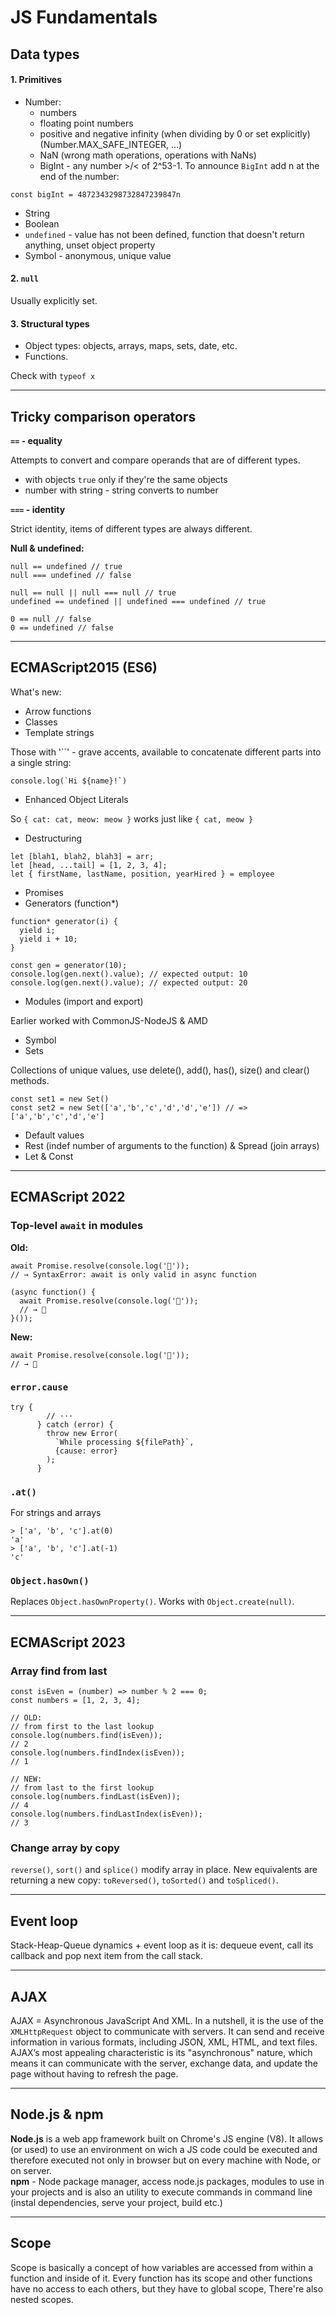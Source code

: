 # JS Fundamentals

## Data types

#### 1. Primitives

- Number:
  - numbers
  - floating point numbers
  - positive and negative infinity (when dividing by 0 or set explicitly) (Number.MAX_SAFE_INTEGER, ...)
  - NaN (wrong math operations, operations with NaNs)
  - BigInt - any number >/< of 2^53-1.
    To announce `BigInt` add n at the end of the number:

```
const bigInt = 4872343298732847239847n
```

- String
- Boolean
- `undefined` - value has not been defined, function that doesn't return anything, unset object property
- Symbol - anonymous, unique value

#### 2. `null`

Usually explicitly set.

#### 3. Structural types

- Object types:
  objects, arrays, maps, sets, date, etc.
- Functions.

Check with `typeof x`

---

## Tricky comparison operators

**`==` - equality**

Attempts to convert and compare operands that are of different types.

- with objects `true` only if they're the same objects
- number with string - string converts to number

**`===` - identity**

Strict identity, items of different types are always different.

**Null & undefined:**

```
null == undefined // true
null === undefined // false

null == null || null === null // true
undefined == undefined || undefined === undefined // true

0 == null // false
0 == undefined // false
```

---

## ECMAScript2015 (ES6)

What's new:

- Arrow functions
- Classes
- Template strings

Those with '``' - grave accents, available to concatenate different parts into a single string:

```
console.log(`Hi ${name}!`)
```

- Enhanced Object Literals

So `{ cat: cat, meow: meow }` works just like `{ cat, meow }`

- Destructuring

```
let [blah1, blah2, blah3] = arr;
let [head, ...tail] = [1, 2, 3, 4];
let { firstName, lastName, position, yearHired } = employee
```

- Promises
- Generators (function\*)

```
function* generator(i) {
  yield i;
  yield i + 10;
}

const gen = generator(10);
console.log(gen.next().value); // expected output: 10
console.log(gen.next().value); // expected output: 20
```

- Modules (import and export)

Earlier worked with CommonJS-NodeJS & AMD

- Symbol
- Sets

Collections of unique values, use delete(), add(), has(), size() and clear() methods.

```
const set1 = new Set()
const set2 = new Set(['a','b','c','d','d','e']) // => ['a','b','c','d','e']
```

- Default values
- Rest (indef number of arguments to the function) & Spread (join arrays)
- Let & Const

---

## ECMAScript 2022

### Top-level `await` in modules

**Old:**

```
await Promise.resolve(console.log('🎉'));
// → SyntaxError: await is only valid in async function

(async function() {
  await Promise.resolve(console.log('🎉'));
  // → 🎉
}());
```

**New:**

```
await Promise.resolve(console.log('🎉'));
// → 🎉
```

### `error.cause`

```
try {
        // ···
      } catch (error) {
        throw new Error(
          `While processing ${filePath}`,
          {cause: error}
        );
      }
```

### `.at()`

For strings and arrays

```
> ['a', 'b', 'c'].at(0)
'a'
> ['a', 'b', 'c'].at(-1)
'c'
```

### `Object.hasOwn()`

Replaces `Object.hasOwnProperty()`. Works with `Object.create(null)`.

---

## ECMAScript 2023

### Array find from last

```
const isEven = (number) => number % 2 === 0;
const numbers = [1, 2, 3, 4];

// OLD:
// from first to the last lookup
console.log(numbers.find(isEven));
// 2
console.log(numbers.findIndex(isEven));
// 1

// NEW:
// from last to the first lookup
console.log(numbers.findLast(isEven));
// 4
console.log(numbers.findLastIndex(isEven));
// 3
```

### Change array by copy

`reverse()`, `sort()` and `splice()` modify array in place. New equivalents are returning a new copy:
`toReversed()`, `toSorted()` and `toSpliced()`.

---

## Event loop

Stack-Heap-Queue dynamics + event loop as it is: dequeue event, call its callback and pop next item from the call stack.

---

## AJAX

AJAX = Asynchronous JavaScript And XML. In a nutshell, it is the use of the `XMLHttpRequest` object to communicate with servers. It can send and receive information in various formats, including JSON, XML, HTML, and text files. AJAX’s most appealing characteristic is its "asynchronous" nature, which means it can communicate with the server, exchange data, and update the page without having to refresh the page.

---

## Node.js & npm

**Node.js** is a web app framework built on Chrome's JS engine (V8). It allows (or used) to use an environment on wich a JS code could be executed and therefore executed not only in browser but on every machine with Node, or on server.  
**npm** - Node package manager, access node.js packages, modules to use in your projects and is also an utility to execute commands in command line (instal dependencies, serve your project, build etc.)

---

## Scope

Scope is basically a concept of how variables are accessed from within a function and inside of it. Every function has its scope and other functions have no access to each others, but they have to global scope, There're also nested scopes.
